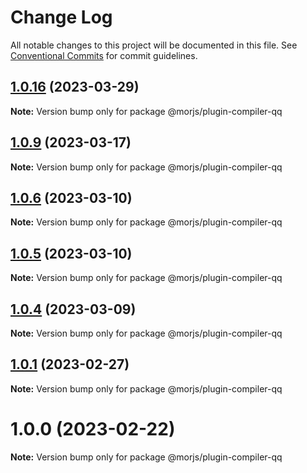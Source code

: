 # Change Log

All notable changes to this project will be documented in this file.
See [Conventional Commits](https://conventionalcommits.org) for commit guidelines.

## [1.0.16](https://github.com/eleme/morjs/compare/v1.0.15...v1.0.16) (2023-03-29)

**Note:** Version bump only for package @morjs/plugin-compiler-qq





## [1.0.9](https://github.com/eleme/morjs/compare/v1.0.8...v1.0.9) (2023-03-17)

**Note:** Version bump only for package @morjs/plugin-compiler-qq





## [1.0.6](https://github.com/eleme/morjs/compare/v1.0.5...v1.0.6) (2023-03-10)

**Note:** Version bump only for package @morjs/plugin-compiler-qq





## [1.0.5](https://github.com/eleme/morjs/compare/v1.0.4...v1.0.5) (2023-03-10)

**Note:** Version bump only for package @morjs/plugin-compiler-qq





## [1.0.4](https://github.com/eleme/morjs/compare/v1.0.3...v1.0.4) (2023-03-09)

**Note:** Version bump only for package @morjs/plugin-compiler-qq





## [1.0.1](https://github.com/eleme/morjs/compare/v1.0.0...v1.0.1) (2023-02-27)

**Note:** Version bump only for package @morjs/plugin-compiler-qq





# 1.0.0 (2023-02-22)

**Note:** Version bump only for package @morjs/plugin-compiler-qq
